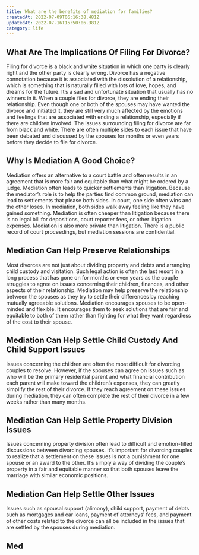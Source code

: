 ```yaml
---
title: What are the benefits of mediation for families?
createdAt: 2022-07-09T06:16:38.481Z
updatedAt: 2022-07-16T15:50:06.381Z
category: life
---
```


## What Are The Implications Of Filing For Divorce?

Filing for divorce is a black and white situation in which one party is clearly right and the other party is clearly wrong. Divorce has a negative connotation because it is associated with the dissolution of a relationship, which is something that is naturally filled with lots of love, hopes, and dreams for the future. It’s a sad and unfortunate situation that usually has no winners in it. When a couple files for divorce, they are ending their relationship. Even though one or both of the spouses may have wanted the divorce and initiated it, they are still very much affected by the emotions and feelings that are associated with ending a relationship, especially if there are children involved. The issues surrounding filing for divorce are far from black and white. There are often multiple sides to each issue that have been debated and discussed by the spouses for months or even years before they decide to file for divorce.

## Why Is Mediation A Good Choice?

Mediation offers an alternative to a court battle and often results in an agreement that is more fair and equitable than what might be ordered by a judge. Mediation often leads to quicker settlements than litigation. Because the mediator’s role is to help the parties find common ground, mediation can lead to settlements that please both sides. In court, one side often wins and the other loses. In mediation, both sides walk away feeling like they have gained something. Mediation is often cheaper than litigation because there is no legal bill for depositions, court reporter fees, or other litigation expenses. Mediation is also more private than litigation. There is a public record of court proceedings, but mediation sessions are confidential. 

## Mediation Can Help Preserve Relationships

Most divorces are not just about dividing property and debts and arranging child custody and visitation. Such legal action is often the last resort in a long process that has gone on for months or even years as the couple struggles to agree on issues concerning their children, finances, and other aspects of their relationship. Mediation may help preserve the relationship between the spouses as they try to settle their differences by reaching mutually agreeable solutions. Mediation encourages spouses to be open-minded and flexible. It encourages them to seek solutions that are fair and equitable to both of them rather than fighting for what they want regardless of the cost to their spouse.

## Mediation Can Help Settle Child Custody And Child Support Issues

Issues concerning the children are often the most difficult for divorcing couples to resolve. However, if the spouses can agree on issues such as who will be the primary residential parent and what financial contribution each parent will make toward the children’s expenses, they can greatly simplify the rest of their divorce. If they reach agreement on these issues during mediation, they can often complete the rest of their divorce in a few weeks rather than many months.

## Mediation Can Help Settle Property Division Issues

Issues concerning property division often lead to difficult and emotion-filled discussions between divorcing spouses. It’s important for divorcing couples to realize that a settlement on these issues is not a punishment for one spouse or an award to the other. It’s simply a way of dividing the couple’s property in a fair and equitable manner so that both spouses leave the marriage with similar economic positions.

## Mediation Can Help Settle Other Issues

Issues such as spousal support (alimony), child support, payment of debts such as mortgages and car loans, payment of attorneys’ fees, and payment of other costs related to the divorce can all be included in the issues that are settled by the spouses during mediation.

## Med
